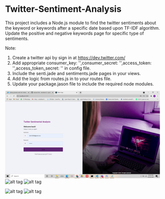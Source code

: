 # Twitter-Sentiment-Analysis
This project includes a Node.js module to find the twitter sentiments about the keyword or keywords after a specific date based upon TF-IDF algorithm. Update the positive and negative keywords page for specific type of sentiments.  

Note:
1. Create a twitter api by sign in at https://dev.twitter.com/
2. Add appropriate   consumer_key: '',consumer_secret: '',access_token: '',access_token_secret: '' in config file.
3. Include the senti.jade and sentiments.jade pages in your views.
4. Add the logic from routes.js in to your routes file.
5. Update your package.jason file to include the required node modules.

![alt tag](https://github.com/shubham21-cyber/TwitterSentimental-Analysis/blob/main/Screenshot/Screenshot%20(27).png?raw=true)
![alt tag](https://github.com/shubham21-cyber/Tweezer-Twitter-sentimental-analysis-/blob/main/Screenshot%20(29).png?raw=true)
![alt tag](https://github.com/shubham21-cyber/Tweezer-Twitter-sentimental-analysis-/blob/main/Screenshot%20(30).png?raw=true)

![alt tag](https://github.com/shubham21-cyber/Tweezer-Twitter-sentimental-analysis-/blob/main/Screenshot%20(31).png?raw=true)
![alt tag](https://github.com/shubham21-cyber/Tweezer-Twitter-sentimental-analysis-/blob/main/Screenshot%20(32).png?raw=true)
